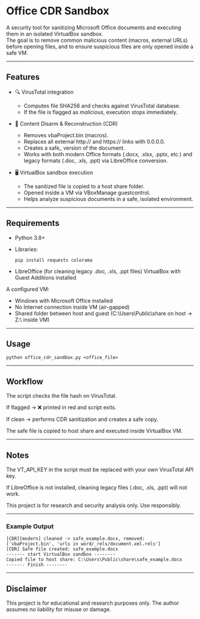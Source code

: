 # Office CDR Sandbox

A security tool for sanitizing Microsoft Office documents and executing them in an isolated VirtualBox sandbox.  
The goal is to remove common malicious content (macros, external URLs) before opening files, and to ensure suspicious files are only opened inside a safe VM.

---

## Features

- 🔍 VirusTotal integration  
  - Computes file SHA256 and checks against VirusTotal database.  
  - If the file is flagged as *malicious*, execution stops immediately.  

- 🧹 Content Disarm & Reconstruction (CDR)  
  - Removes vbaProject.bin (macros).  
  - Replaces all external http:// and https:// links with 0.0.0.0.  
  - Creates a safe_<filename> version of the document.  
  - Works with both modern Office formats (.docx, .xlsx, .pptx, etc.) and legacy formats (.doc, .xls, .ppt) via LibreOffice conversion.  

- 🖥 VirtualBox sandbox execution  
  - The sanitized file is copied to a host share folder.  
  - Opened inside a VM via VBoxManage guestcontrol.  
  - Helps analyze suspicious documents in a safe, isolated environment.

---

## Requirements

- Python 3.8+
- Libraries:

      pip install requests colorama

- LibreOffice (for cleaning legacy .doc, .xls, .ppt files)
  VirtualBox with Guest Additions installed

A configured VM:
  - Windows with Microsoft Office installed
  - No Internet connection inside VM (air-gapped)
  - Shared folder between host and guest (C:\Users\Public\share on host → Z:\ inside VM)

---

## Usage

    python office_cdr_sandbox.py <office_file>

---

## Workflow

The script checks the file hash on VirusTotal.

If flagged → ❌ printed in red and script exits.

If clean → performs CDR sanitization and creates a safe copy.

The safe file is copied to host share and executed inside VirtualBox VM.

---

## Notes

The VT_API_KEY in the script must be replaced with your own VirusTotal API key.

If LibreOffice is not installed, cleaning legacy files (.doc, .xls, .ppt) will not work.

This project is for research and security analysis only. Use responsibly.

---

### Example Output

    [CDR][modern] cleaned -> safe_example.docx, removed: ['vbaProject.bin', 'urls in word/_rels/document.xml.rels']
    [CDR] Safe file created: safe_example.docx
    ------- start VirtualBox sandbox --------
    Copied file to host share: C:\Users\Public\share\safe_example.docx
    ------- Finish --------

---

## Disclaimer

This project is for educational and research purposes only.
The author assumes no liability for misuse or damage.
